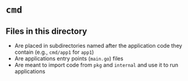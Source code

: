 <!-- File managed by repo-as-code, do not edit manually! -->
# `cmd`

## Files in this directory

- Are placed in subdirectories named after the application code they contain (e.g., `cmd/app1` for `app1`)
- Are applications entry points (`main.go`) files
- Are meant to import code from `pkg` and `internal` and use it to run applications

